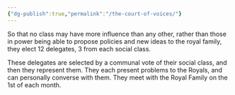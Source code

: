 ```yaml
---
{"dg-publish":true,"permalink":"/the-court-of-voices/"}
---
```


So that no class may have more influence than any other, rather than those in power being able to propose policies and new ideas to the royal family, they elect 12 delegates, 3 from each social class.

These delegates are selected by a communal vote of their social class, and then they represent them. They each present problems to the Royals, and can personally converse with them. They meet with the Royal Family on the 1st of each month.